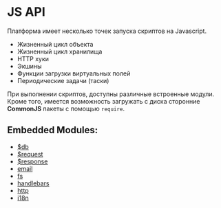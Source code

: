 # JS API


Платформа имеет несколько точек запуска скриптов на Javascript.  
* Жизненный цикл объекта  
* Жизненный цикл хранилища  
* HTTP хуки
* Экшины  
* Функции загрузки виртуальных полей  
* Периодические задачи (таски) 
 

При выполнении скриптов, доступны различные встроенные модули. Кроме того, имеется возможность загружать с диска сторонние **CommonJS** пакеты с помощью  `require`.  

## Embedded Modules:
* [$db](./db.html)
* [$request](./request.html)
* [$response](./response.html)
* [email](./email.html)
* [fs](./js.fs.html)
* [handlebars](./js.handlebars.html)
* [http](./js.http.html)
* [i18n](./js.i18n.html)

